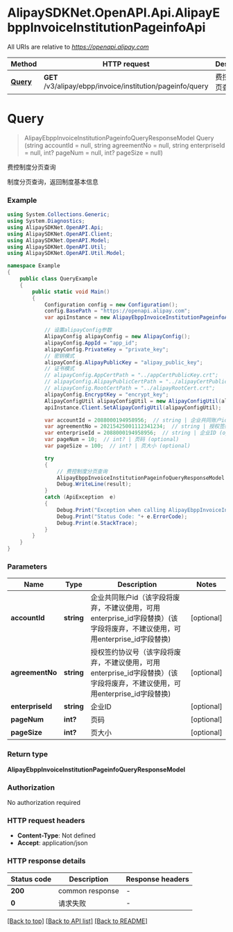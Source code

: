 # AlipaySDKNet.OpenAPI.Api.AlipayEbppInvoiceInstitutionPageinfoApi

All URIs are relative to *https://openapi.alipay.com*

Method | HTTP request | Description
------------- | ------------- | -------------
[**Query**](AlipayEbppInvoiceInstitutionPageinfoApi.md#query) | **GET** /v3/alipay/ebpp/invoice/institution/pageinfo/query | 费控制度分页查询


<a name="query"></a>
# **Query**
> AlipayEbppInvoiceInstitutionPageinfoQueryResponseModel Query (string accountId = null, string agreementNo = null, string enterpriseId = null, int? pageNum = null, int? pageSize = null)

费控制度分页查询

制度分页查询，返回制度基本信息

### Example
```csharp
using System.Collections.Generic;
using System.Diagnostics;
using AlipaySDKNet.OpenAPI.Api;
using AlipaySDKNet.OpenAPI.Client;
using AlipaySDKNet.OpenAPI.Model;
using AlipaySDKNet.OpenAPI.Util;
using AlipaySDKNet.OpenAPI.Util.Model;

namespace Example
{
    public class QueryExample
    {
        public static void Main()
        {
            Configuration config = new Configuration();
            config.BasePath = "https://openapi.alipay.com";
            var apiInstance = new AlipayEbppInvoiceInstitutionPageinfoApi(config);

            // 设置alipayConfig参数
            AlipayConfig alipayConfig = new AlipayConfig();
            alipayConfig.AppId = "app_id";
            alipayConfig.PrivateKey = "private_key";
            // 密钥模式
            alipayConfig.AlipayPublicKey = "alipay_public_key";
            // 证书模式
            // alipayConfig.AppCertPath = "../appCertPublicKey.crt";
            // alipayConfig.AlipayPublicCertPath = "../alipayCertPublicKey_RSA2.crt";
            // alipayConfig.RootCertPath = "../alipayRootCert.crt";
            alipayConfig.EncryptKey = "encrypt_key";
            AlipayConfigUtil alipayConfigUtil = new AlipayConfigUtil(alipayConfig);
            apiInstance.Client.SetAlipayConfigUtil(alipayConfigUtil);

            var accountId = 2088000194958956;  // string | 企业共同账户id（该字段将废弃，不建议使用，可用enterprise_id字段替换）(该字段将废弃，不建议使用，可用enterprise_id字段替换) (optional) 
            var agreementNo = 20215425001112341234;  // string | 授权签约协议号（该字段将废弃，不建议使用，可用enterprise_id字段替换）(该字段将废弃，不建议使用，可用enterprise_id字段替换) (optional) 
            var enterpriseId = 2088000194958956;  // string | 企业ID (optional) 
            var pageNum = 10;  // int? | 页码 (optional) 
            var pageSize = 100;  // int? | 页大小 (optional) 

            try
            {
                // 费控制度分页查询
                AlipayEbppInvoiceInstitutionPageinfoQueryResponseModel result = apiInstance.Query(accountId, agreementNo, enterpriseId, pageNum, pageSize);
                Debug.WriteLine(result);
            }
            catch (ApiException  e)
            {
                Debug.Print("Exception when calling AlipayEbppInvoiceInstitutionPageinfoApi.Query: " + e.Message );
                Debug.Print("Status Code: "+ e.ErrorCode);
                Debug.Print(e.StackTrace);
            }
        }
    }
}
```

### Parameters

Name | Type | Description  | Notes
------------- | ------------- | ------------- | -------------
 **accountId** | **string**| 企业共同账户id（该字段将废弃，不建议使用，可用enterprise_id字段替换）(该字段将废弃，不建议使用，可用enterprise_id字段替换) | [optional] 
 **agreementNo** | **string**| 授权签约协议号（该字段将废弃，不建议使用，可用enterprise_id字段替换）(该字段将废弃，不建议使用，可用enterprise_id字段替换) | [optional] 
 **enterpriseId** | **string**| 企业ID | [optional] 
 **pageNum** | **int?**| 页码 | [optional] 
 **pageSize** | **int?**| 页大小 | [optional] 

### Return type

**AlipayEbppInvoiceInstitutionPageinfoQueryResponseModel**

### Authorization

No authorization required

### HTTP request headers

 - **Content-Type**: Not defined
 - **Accept**: application/json


### HTTP response details
| Status code | Description | Response headers |
|-------------|-------------|------------------|
| **200** | common response |  -  |
| **0** | 请求失败 |  -  |

[[Back to top]](#) [[Back to API list]](../README.md#documentation-for-api-endpoints) [[Back to README]](../README.md)

